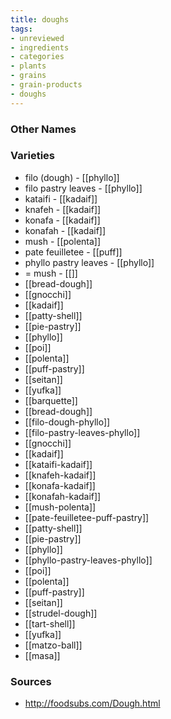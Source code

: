 ```yaml
---
title: doughs
tags:
- unreviewed
- ingredients
- categories
- plants
- grains
- grain-products
- doughs
---
```



### Other Names


### Varieties

* filo (dough) - [[phyllo]]
* filo pastry leaves - [[phyllo]]
* kataifi - [[kadaif]]
* knafeh - [[kadaif]]
* konafa - [[kadaif]]
* konafah - [[kadaif]]
* mush - [[polenta]]
* pate feuilletee - [[puff]]
* phyllo pastry leaves - [[phyllo]]
* = mush - [[]]
* [[bread-dough]]
* [[gnocchi]]
* [[kadaif]]
* [[patty-shell]]
* [[pie-pastry]]
* [[phyllo]]
* [[poi]]
* [[polenta]]
* [[puff-pastry]]
* [[seitan]]
* [[yufka]]
* [[barquette]]
* [[bread-dough]]
* [[filo-dough-phyllo]]
* [[filo-pastry-leaves-phyllo]]
* [[gnocchi]]
* [[kadaif]]
* [[kataifi-kadaif]]
* [[knafeh-kadaif]]
* [[konafa-kadaif]]
* [[konafah-kadaif]]
* [[mush-polenta]]
* [[pate-feuilletee-puff-pastry]]
* [[patty-shell]]
* [[pie-pastry]]
* [[phyllo]]
* [[phyllo-pastry-leaves-phyllo]]
* [[poi]]
* [[polenta]]
* [[puff-pastry]]
* [[seitan]]
* [[strudel-dough]]
* [[tart-shell]]
* [[yufka]]
* [[matzo-ball]]
* [[masa]]

### Sources
* http://foodsubs.com/Dough.html
